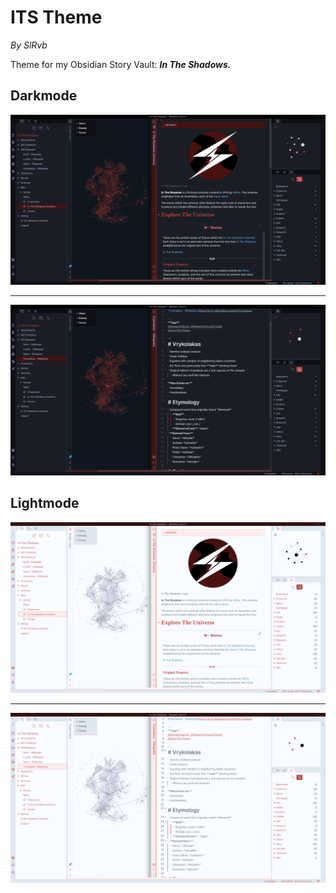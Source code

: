 # ITS Theme
*By SlRvb*

Theme for my Obsidian Story Vault: ***In The Shadows.***

## Darkmode

![](Darkmode.png)

---

![](Darkmode-Editing.png)


## Lightmode

![](Lightmode.png)

---

![](Lightmode-Editing.png)
